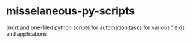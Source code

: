 # misselaneous-py-scripts
Srort and one-filed python scripts for automation tasks for various fields and applications
